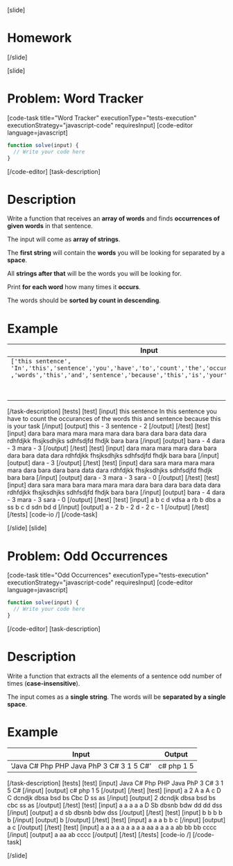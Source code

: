[slide]

# Homework

[/slide]

[slide]

# Problem: Word Tracker

[code-task title="Word Tracker" executionType="tests-execution" executionStrategy="javascript-code" requiresInput]
[code-editor language=javascript]

```js
function solve(input) {
  // Write your code here
}
```

[/code-editor]
[task-description]

# Description

Write a function that receives an **array of words** and finds **occurrences of given words** in that sentence.

The input will come as **array of strings**.

The **first string** will contain the **words** you will be looking for separated by a **space**.

All **strings after that** will be the words you will be looking for.

Print **for each word** how many times it **occurs**.

The words should be **sorted by count in descending**.

# Example

| **Input**                                                                                                                                                                 | **Output**    |
| ------------------------------------------------------------------------------------------------------------------------------------------------------------------------- | ------------- |
| `['this sentence', 'In','this','sentence','you','have','to','count','the','occurances','of','the' ,'words','this','and','sentence','because','this','is','your','task' ]` | this \- 3     |
|                                                                                                                                                                           | sentence \- 2 |

[/task-description]
[tests]
[test]
[input]
this sentence
In this sentence you have to count the occurances of the words this and sentence because this is your task
[/input]
[output]
this \- 3
sentence \- 2
[/output]
[/test]
[test]
[input]
dara bara mara
mara mara mara dara bara dara bara data dara rdhfdjkk fhsjksdhjks sdhfsdjfd fhdjk bara bara
[/input]
[output]
bara \- 4
dara \- 3
mara \- 3
[/output]
[/test]
[test]
[input]
dara
mara mara mara dara bara dara bara data dara rdhfdjkk fhsjksdhjks sdhfsdjfd fhdjk bara bara
[/input]
[output]
dara - 3
[/output]
[/test]
[test]
[input]
dara sara mara
mara mara mara dara bara dara bara data dara rdhfdjkk fhsjksdhjks sdhfsdjfd fhdjk bara bara
[/input]
[output]
dara \- 3
mara \- 3
sara \- 0
[/output]
[/test]
[test]
[input]
dara sara mara bara
mara mara mara dara bara dara bara data dara rdhfdjkk fhsjksdhjks sdhfsdjfd fhdjk bara bara
[/input]
[output]
bara \- 4
dara \- 3
mara \- 3
sara \- 0
[/output]
[/test]
[test]
[input]
a b c d
vdsa a rb b dbs a ss b c d sdn bd d
[/input]
[output]
a \- 2
b \- 2
d \- 2
c \- 1
[/output]
[/test]
[/tests]
[code-io /]
[/code-task]

[/slide]
[slide]

# Problem: Odd Occurrences

[code-task title="Odd Occurrences" executionType="tests-execution" executionStrategy="javascript-code" requiresInput]
[code-editor language=javascript]

```js
function solve(input) {
  // Write your code here
}
```

[/code-editor]
[task-description]

# Description

Write a function that extracts all the elements of a sentence odd number of times (**case-insensitive**).

The input comes as a **single string**. The words will be **separated by a single space**.

# Example

| **Input**                                   | **Output**  |
| ------------------------------------------- | ----------- |
| 'Java C\# Php PHP Java PhP 3 C\# 3 1 5 C\#' | c\# php 1 5 |

[/task-description]
[tests]
[test]
[input]
Java C\# Php PHP Java PhP 3 C\# 3 1 5 C\#
[/input]
[output]
c\# php 1 5
[/output]
[/test]
[test]
[input]
a 2 A a A c D C dcndjk dbsa bsd bs Cbc D ss as
[/input]
[output]
2 dcndjk dbsa bsd bs cbc ss as
[/output]
[/test]
[test]
[input]
a a a a a D Sb dbsnb bdw dd dd dss
[/input]
[output]
a d sb dbsnb bdw dss
[/output]
[/test]
[test]
[input]
b b b b b
[/input]
[output]
b
[/output]
[/test]
[test]
[input]
a a a b b c
[/input]
[output]
a c
[/output]
[/test]
[test]
[input]
a a a a a a a a a aa a a a a ab bb bb cccc
[/input]
[output]
a aa ab cccc
[/output]
[/test]
[/tests]
[code-io /]
[/code-task]

[/slide]
